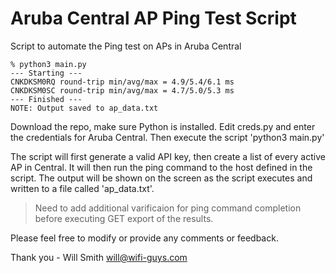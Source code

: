 # Aruba Central AP Ping Test Script
Script to automate the Ping test on APs in Aruba Central

```
% python3 main.py
--- Starting ---
CNKDKSM0RQ round-trip min/avg/max = 4.9/5.4/6.1 ms
CNKDKSM0SC round-trip min/avg/max = 4.7/5.0/5.3 ms
--- Finished ---
NOTE: Output saved to ap_data.txt
```

Download the repo, make sure Python is installed.
Edit creds.py and enter the credentials for Aruba Central.
Then execute the script 'python3 main.py'

The script will first generate a valid API key, then create a list of every active AP in Central. It will then run the ping command to the host defined in the script. The output will be shown on the screen as the script executes and written to a file called 'ap_data.txt'.

>Need to add additional varificaion for ping command completion before executing GET export of the results.

Please feel free to modify or provide any comments or feedback.

Thank you - Will Smith
will@wifi-guys.com